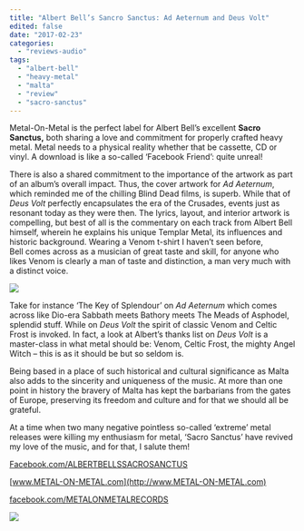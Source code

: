 ```yaml
---
title: "Albert Bell’s Sancro Sanctus: Ad Aeternum and Deus Volt"
edited: false
date: "2017-02-23"
categories:
  - "reviews-audio"
tags:
  - "albert-bell"
  - "heavy-metal"
  - "malta"
  - "review"
  - "sacro-sanctus"
---
```


Metal-On-Metal is the perfect label for Albert Bell’s excellent **Sacro Sanctus,** both sharing a love and commitment for properly crafted heavy metal. Metal needs to a physical reality whether that be cassette, CD or vinyl. A download is like a so-called ‘Facebook Friend’: quite unreal!

There is also a shared commitment to the importance of the artwork as part of an album’s overall impact. Thus, the cover artwork for _Ad Aeternum_, which reminded me of the chilling Blind Dead films, is superb. While that of _Deus Volt_ perfectly encapsulates the era of the Crusades, events just as resonant today as they were then. The lyrics, layout, and interior artwork is compelling, but best of all is the commentary on each track from Albert Bell himself, wherein he explains his unique Templar Metal, its influences and historic background. Wearing a Venom t-shirt I haven’t seen before, Bell comes across as a musician of great taste and skill, for anyone who likes Venom is clearly a man of taste and distinction, a man very much with a distinct voice.

![](https://hellbound.ca/wp-content/uploads/2017/02/MOMR16062_Albert_Bells_Sacro_Sanctus_AA-1-400x400.jpg)

Take for instance ‘The Key of Splendour’ on _Ad Aeternum_ which comes across like Dio-era Sabbath meets Bathory meets The Meads of Asphodel, splendid stuff. While on _Deus Volt_ the spirit of classic Venom and Celtic Frost is invoked. In fact, a look at Albert’s thanks list on _Deus Volt_ is a master-class in what metal should be: Venom, Celtic Frost, the mighty Angel Witch – this is as it should be but so seldom is.

Being based in a place of such historical and cultural significance as Malta also adds to the sincerity and uniqueness of the music. At more than one point in history the bravery of Malta has kept the barbarians from the gates of Europe, preserving its freedom and culture and for that we should all be grateful.

At a time when two many negative pointless so-called ‘extreme’ metal releases were killing my enthusiasm for metal, ‘Sacro Sanctus’ have revived my love of the music, and for that, I salute them!

[Facebook.com/ALBERTBELLSSACROSANCTUS](http://Facebook.com/ALBERTBELLSSACROSANCTUS)

[www.METAL-ON-METAL.com](http://www.METAL-ON-METAL.com)

[facebook.com/METALONMETALRECORDS](http://facebook.com/METALONMETALRECORDS)

![](https://hellbound.ca/wp-content/uploads/2017/02/Ad-Aeternum.jpg)
